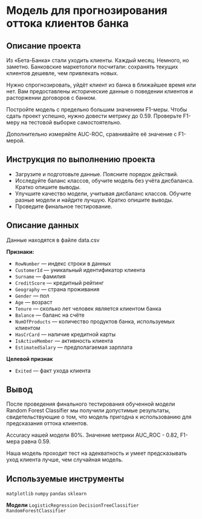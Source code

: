 # Модель для прогнозирования оттока клиентов банка


## Описание проекта

Из «Бета-Банка» стали уходить клиенты. Каждый месяц. Немного, но заметно. Банковские маркетологи посчитали: сохранять текущих клиентов дешевле, чем привлекать новых.

Нужно спрогнозировать, уйдёт клиент из банка в ближайшее время или нет. Вам предоставлены исторические данные о поведении клиентов и расторжении договоров с банком.

Постройте модель с предельно большим значением F1-меры. Чтобы сдать проект успешно, нужно довести метрику до 0.59. Проверьте F1-меру на тестовой выборке самостоятельно.

Дополнительно измеряйте AUC-ROC, сравнивайте её значение с F1-мерой.

## Инструкция по выполнению проекта

- Загрузите и подготовьте данные. Поясните порядок действий.
- Исследуйте баланс классов, обучите модель без учёта дисбаланса. Кратко опишите выводы.
- Улучшите качество модели, учитывая дисбаланс классов. Обучите разные модели и найдите лучшую. Кратко опишите выводы.
- Проведите финальное тестирование.

## Описание данных

Данные находятся в файле data.csv 

**Признаки:**

- `RowNumber` — индекс строки в данных
- `CustomerId` — уникальный идентификатор клиента
- `Surname` — фамилия
- `CreditScore` — кредитный рейтинг
- `Geography` — страна проживания
- `Gender` — пол
- `Age` — возраст
- `Tenure` — сколько лет человек является клиентом банка
- `Balance` — баланс на счёте
- `NumOfProducts` — количество продуктов банка, используемых клиентом
- `HasCrCard` — наличие кредитной карты
- `IsActiveMember` — активность клиента
- `EstimatedSalary` — предполагаемая зарплата

**Целевой признак**

- `Exited` — факт ухода клиента

## Вывод

После проведения финального тестирования обученной модели Random Forest Classifier мы получили допустимые результаты, свидетельствующие о том, что модель пригодна к использованию для предсказания оттока клиентов.

Accuracy нашей модели 80%. Значение метрики AUC_ROC - 0.82, F1-мера равна 0.59.

Наша модель проходит тест на адекватность и умеет предсказывать уход клиента лучше, чем случайная модель.

## Используемые инструменты

`matplotlib` `numpy` `pandas` `sklearn`

**Модели**
`LogisticRegression` `DecisionTreeClassifier` `RandomForestClassifier` 


